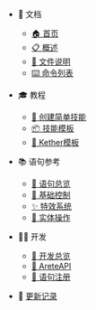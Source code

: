 <!-- 顶部导航栏 -->

* 📖 文档
  * [🏠 首页](/)
  * [📋 概述](概述.md)
  * [📁 文件说明](文件说明.md)
  * [⌨️ 命令列表](命令列表.md)

* 🎓 教程
  * [🎯 创建简单技能](如何创建一个简单的技能.md)
  * [📦 技能模板](如何创建一个简单的技能模板/index.md)
  * [🔧 Kether模板](如何创建一个简单的Kether模板/index.md)

* 📚 语句参考
  * [📑 语句总览](「Arete语句（Statement）」/index.md)
  * [🔧 基础控制](「Arete语句（Statement）」/var—定义_覆盖上下文变量.md)
  * [✨ 特效系统](「Arete语句（Statement）」/particle—粒子特效语句.md)
  * [🎯 实体操作](「Arete语句（Statement）」/target-entity—范围选取实体_写入上下文变量.md)

* 👨‍💻 开发
  * [🔌 开发总览](附属开发以及对应API/index.md)
  * [🧩 AreteAPI](附属开发以及对应API/AreteAPI—技能系统核心接口文档.md)
  * [📝 语句注册](附属开发以及对应API/Arete语句注册教程（StatementRegistryGuide）.md)

* 📝 [更新记录](更新记录.md)

